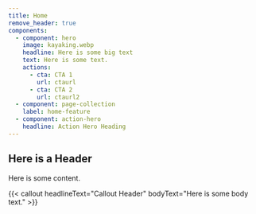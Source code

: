```yaml
---
title: Home
remove_header: true
components:
  - component: hero
    image: kayaking.webp
    headline: Here is some big text
    text: Here is some text.
    actions:
      - cta: CTA 1
        url: ctaurl
      - cta: CTA 2
        url: ctaurl2
  - component: page-collection
    label: home-feature
  - component: action-hero
    headline: Action Hero Heading
---
```


## Here is a Header

Here is some content.

{{< callout headlineText="Callout Header" bodyText="Here is some body text." >}}